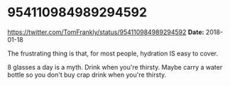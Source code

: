 # 954110984989294592
https://twitter.com/TomFrankly/status/954110984989294592
**Date:** 2018-01-18

The frustrating thing is that, for most people, hydration IS easy to cover. 

8 glasses a day is a myth. Drink when you're thirsty. Maybe carry a water bottle so you don't buy crap drink when you're thirsty.
